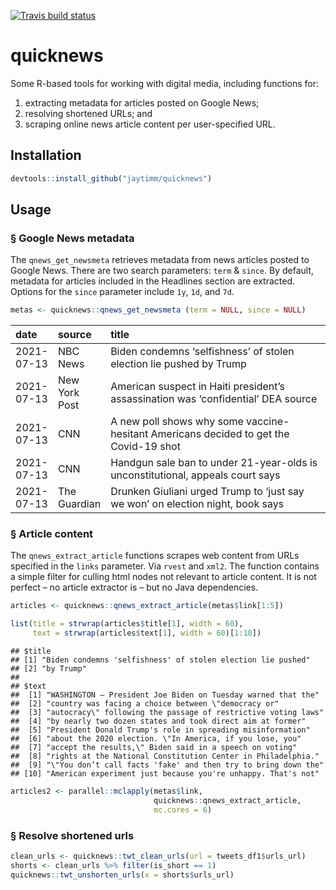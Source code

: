 <!-- badges: start -->

[![Travis build
status](https://travis-ci.com/jaytimm/quicknews.svg?branch=master)](https://travis-ci.com/jaytimm/quicknews)
<!-- badges: end -->

quicknews
=========

Some R-based tools for working with digital media, including functions
for:

1.  extracting metadata for articles posted on Google News;
2.  resolving shortened URLs; and
3.  scraping online news article content per user-specified URL.

Installation
------------

``` r
devtools::install_github("jaytimm/quicknews")
```

Usage
-----

### § Google News metadata

The `qnews_get_newsmeta` retrieves metadata from news articles posted to
Google News. There are two search parameters: `term` & `since`. By
default, metadata for articles included in the Headlines section are
extracted. Options for the `since` parameter include `1y`, `1d`, and
`7d`.

``` r
metas <- quicknews::qnews_get_newsmeta (term = NULL, since = NULL)
```

<table>
<colgroup>
<col style="width: 9%" />
<col style="width: 12%" />
<col style="width: 77%" />
</colgroup>
<thead>
<tr class="header">
<th style="text-align: left;">date</th>
<th style="text-align: left;">source</th>
<th style="text-align: left;">title</th>
</tr>
</thead>
<tbody>
<tr class="odd">
<td style="text-align: left;">2021-07-13</td>
<td style="text-align: left;">NBC News</td>
<td style="text-align: left;">Biden condemns ‘selfishness’ of stolen election lie pushed by Trump</td>
</tr>
<tr class="even">
<td style="text-align: left;">2021-07-13</td>
<td style="text-align: left;">New York Post</td>
<td style="text-align: left;">American suspect in Haiti president’s assassination was ‘confidential’ DEA source</td>
</tr>
<tr class="odd">
<td style="text-align: left;">2021-07-13</td>
<td style="text-align: left;">CNN</td>
<td style="text-align: left;">A new poll shows why some vaccine-hesitant Americans decided to get the Covid-19 shot</td>
</tr>
<tr class="even">
<td style="text-align: left;">2021-07-13</td>
<td style="text-align: left;">CNN</td>
<td style="text-align: left;">Handgun sale ban to under 21-year-olds is unconstitutional, appeals court says</td>
</tr>
<tr class="odd">
<td style="text-align: left;">2021-07-13</td>
<td style="text-align: left;">The Guardian</td>
<td style="text-align: left;">Drunken Giuliani urged Trump to ‘just say we won’ on election night, book says</td>
</tr>
</tbody>
</table>

### § Article content

The `qnews_extract_article` functions scrapes web content from URLs
specified in the `links` parameter. Via `rvest` and `xml2`. The function
contains a simple filter for culling html nodes not relevant to article
content. It is not perfect – no article extractor is – but no Java
dependencies.

``` r
articles <- quicknews::qnews_extract_article(metas$link[1:5])

list(title = strwrap(articles$title[1], width = 60), 
     text = strwrap(articles$text[1], width = 60)[1:10])
```

    ## $title
    ## [1] "Biden condemns 'selfishness' of stolen election lie pushed"
    ## [2] "by Trump"                                                  
    ## 
    ## $text
    ##  [1] "WASHINGTON — President Joe Biden on Tuesday warned that the" 
    ##  [2] "country was facing a choice between \"democracy or"          
    ##  [3] "autocracy\" following the passage of restrictive voting laws"
    ##  [4] "by nearly two dozen states and took direct aim at former"    
    ##  [5] "President Donald Trump's role in spreading misinformation"   
    ##  [6] "about the 2020 election. \"In America, if you lose, you"     
    ##  [7] "accept the results,\" Biden said in a speech on voting"      
    ##  [8] "rights at the National Constitution Center in Philadelphia." 
    ##  [9] "\"You don’t call facts 'fake' and then try to bring down the"
    ## [10] "American experiment just because you're unhappy. That's not"

``` r
articles2 <- parallel::mclapply(metas$link,
                                quicknews::qnews_extract_article,
                                mc.cores = 6)
```

### § Resolve shortened urls

``` r
clean_urls <- quicknews::twt_clean_urls(url = tweets_df1$urls_url)
shorts <- clean_urls %>% filter(is_short == 1)
quicknews::twt_unshorten_urls(x = shorts$urls_url)
```
